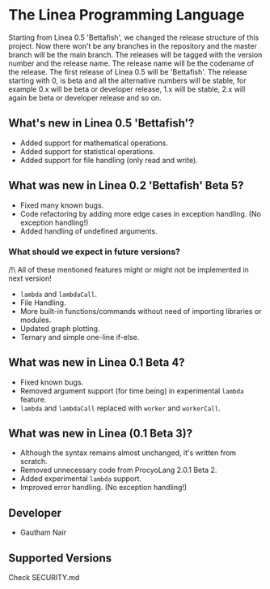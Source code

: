 # The Linea Programming Language

Starting from Linea 0.5 'Bettafish', we changed the release structure of this project. Now there won't be any branches in the repository and the master branch will be the main branch. The releases will be tagged with the version number and the release name. The release name will be the codename of the release. The first release of Linea 0.5 will be 'Bettafish'. The release starting with 0, is beta and all the alternative numbers will be stable, for example 0.x will be beta or developer release, 1.x will be stable, 2.x will again be beta or developer release and so on.

## What's new in Linea 0.5 'Bettafish'?

* Added support for mathematical operations.
* Added support for statistical operations.
* Added support for file handling (only read and write).

## What was new in Linea 0.2 'Bettafish' Beta 5?

* Fixed many known bugs.
* Code refactoring by adding more edge cases in exception handling. (No exception handling!)
* Added handling of undefined arguments.

### What should we expect in future versions?

/!\ All of these mentioned features might or might not be implemented in next version!

* `lambda` and `lambdaCall`.
* File Handling.
* More built-in functions/commands without need of importing libraries or modules.
* Updated graph plotting.
* Ternary and simple one-line if-else.

## What was new in Linea 0.1 Beta 4?

* Fixed known bugs.
* Removed argument support (for time being) in experimental `lambda` feature.
* `lambda` and `lambdaCall` replaced with `worker` and `workerCall`.

## What was new in Linea (0.1 Beta 3)?

* Although the syntax remains almost unchanged, it's written from scratch.
* Removed unnecessary code from ProcyoLang 2.0.1 Beta 2.
* Added experimental `lambda` support.
* Improved error handling. (No exception handling!)

## Developer

* Gautham Nair

## Supported Versions

Check SECURITY.md